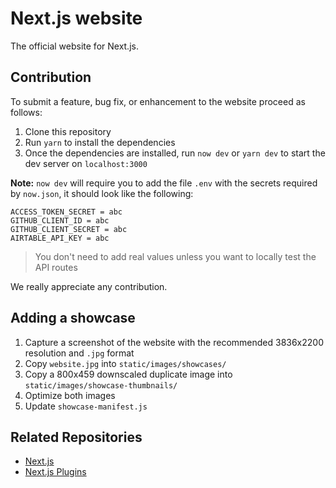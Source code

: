 # Next.js website

The official website for Next.js.

## Contribution

To submit a feature, bug fix, or enhancement to the website proceed as follows:

1. Clone this repository
2. Run `yarn` to install the dependencies
3. Once the dependencies are installed, run `now dev` or `yarn dev` to start the dev server on `localhost:3000`

**Note:** `now dev` will require you to add the file `.env` with the secrets required by `now.json`, it should look like the following:

```
ACCESS_TOKEN_SECRET = abc
GITHUB_CLIENT_ID = abc
GITHUB_CLIENT_SECRET = abc
AIRTABLE_API_KEY = abc
```

> You don't need to add real values unless you want to locally test the API routes

We really appreciate any contribution.

## Adding a showcase

1. Capture a screenshot of the website with the recommended 3836x2200 resolution and `.jpg` format
2. Copy `website.jpg` into `static/images/showcases/`
3. Copy a 800x459 downscaled duplicate image into `static/images/showcase-thumbnails/`
4. Optimize both images
5. Update `showcase-manifest.js`

## Related Repositories

- [Next.js](https://github.com/zeit/next.js)
- [Next.js Plugins](https://github.com/zeit/next-plugins)
